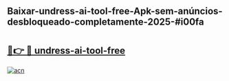 ## Baixar-undress-ai-tool-free-Apk-sem-anúncios-desbloqueado-completamente-2025-#i00fa

# <h2><a href="https://ainizakaria.my?title=undress-ai-tool-free&ref=22M">🔗👉 🔴 undress-ai-tool-free</a></h2>

[![acn](https://github.com/user-attachments/assets/0f9c940e-d8b0-45ae-aac7-cd30a18b3e1c)](https://ainizakaria.my?title=undress-ai-tool-free&ref=22M)


